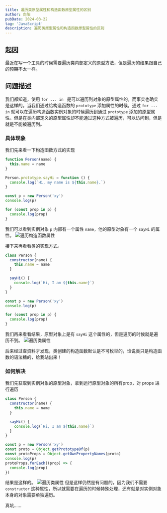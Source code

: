 ```yaml
---
title: 遍历类原型属性和构造函数原型属性的区别
author: 向阳
pubDate: 2024-03-22
tag: 'JavaScript'
description: 遍历类原型属性和构造函数原型属性的区别
---
```


## 起因
最近在写一个工具的时候需要遍历类内部定义的原型方法，但是遍历的结果跟自己的预期不太一样。

## 问题描述
我们都知道，使用 `for ... in ` 是可以遍历到对象的原型属性的，而事实也确实是这样的。当我们通过给构造函数的 `prototype` 添加属性的时候，通过 `for ... in` 就可以在遍历构造函数实例对象的时候遍历到通过 `prototype` 添加的原型属性。但是在类内部定义的原型属性却不能通过这种方式被遍历，可以访问到，但是就是不能被遍历到。

### 具体现象
我们先来看一下构造函数方式的实现

```javascript
function Person(name) {
  this.name = name
}

Person.prototype.sayHi = function () {
  console.log(`Hi, my name is ${this.name}.`)
}

const p = new Person('xy')
console.log(p)

for (const prop in p) {
  console.log(prop)
}
```
我们可以看到实例对象 `p` 内部有一个属性 `name`，他的原型对象有一个 `sayHi` 的属性。
<img class="self-pic" src="/images/javascript/traversePrototypeProp/constructorFunction.png" title="遍历构造函数属性" alt="遍历构造函数属性" />

接下来再看看类的实现方式。

```javascript
class Person {
  constructor(name) {
    this.name = name
  }

  sayHi() {
    console.log(`Hi, I am ${this.name}`)
  }
}

const p = new Person('xy')
console.log(p)

for (const prop in p) {
  console.log(prop)
}
```
我们再来看看结果，原型对象上是有 `sayHi` 这个属性的，但是遍历的时候就是遍历不到。
<img class="self-pic" src="/images/javascript/traversePrototypeProp/class1.png" title="遍历类属性" alt="遍历类属性" />

后来经过查资料才发现，类创建的构造函数默认是不可枚举的，谁说类只是构造函数的语法糖的，给我站出来！

### 如何解决
我们先获取到实例对象的原型对象，拿到运行原型对象的所有prop，对 props 进行遍历

```javascript
class Person {
  constructor(name) {
    this.name = name
  }

  sayHi() {
    console.log(`Hi, I am ${this.name}`)
  }
}

const p = new Person('xy')
const proto = Object.getPrototypeOf(p)
const protoProps = Object.getOwnPropertyNames(proto)
console.log(p)
protoProps.forEach((prop) => {
  console.log(prop)
})
```
结果是这样的。
<img class="self-pic" src="/images/javascript/traversePrototypeProp/class1.png" title="遍历类属性" alt="遍历类属性" />
但是这样仍然是有问题的，因为我们不需要 `constructor` 这种属性，所以就需要在遍历的时候特殊处理，还有就是对实例对象本身的对象需要单独遍历。

真坑……